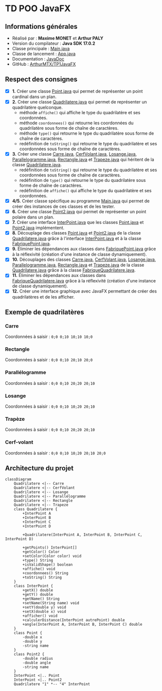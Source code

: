 # TD POO JavaFX

## Informations générales

- Réalisé par : **Maxime MONET** et **Arthur PALY**
- Version du compilateur : **Java SDK 17.0.2**
- Classe principale : [Main.java](src/main/java/mtx/dev/tp1javafx/Main.java)
- Classe de lancement : [App.java](src/main/java/mtx/dev/tp1javafx/Launcher.java)
- Documentation : [JavaDoc](https://mtx.dev/tp1javafx)
- GitHub : [ArthurMTX/TP1JavaFX](https://github.com/ArthurMTX/TP1JavaFX)

## Respect des consignes

- [x] **1.** Créer une classe [Point.java](src/main/java/mtx/dev/tp1javafx/Point.java) qui permet de représenter un point cardinal dans un plan.
- [x] **2.** Créer une classe [Quadrilatere.java](src/main/java/mtx/dev/tp1javafx/Quadrilatere.java) qui permet de représenter un quadrilatère quelconque.
  - méthode `affiche()` qui affiche le type du quadrilatère et ses coordonnées.
  - méthode `coordonnees()` qui retourne les coordonnées du quadrilatère sous forme de chaîne de caractères.
  - méthode `type()` qui retourne le type du quadrilatère sous forme de chaîne de caractères.
  - redéfinition de `toString()` qui retourne le type du quadrilatère et ses coordonnées sous forme de chaîne de caractères.
- [x] **3.** Créer une classe [Carre.java](src/main/java/mtx/dev/tp1javafx/Carre.java), [CerfVolant.java](src/main/java/mtx/dev/tp1javafx/CerfVolant.java), [Losange.java](src/main/java/mtx/dev/tp1javafx/Losange.java), [Parallelogramme.java](src/main/java/mtx/dev/tp1javafx/Parallelogramme.java), [Rectangle.java](src/main/java/mtx/dev/tp1javafx/Rectangle.java) et [Trapeze.java](src/main/java/mtx/dev/tp1javafx/Trapeze.java) qui héritent de la classe [Quadrilatere.java](src/main/java/mtx/dev/tp1javafx/Quadrilatere.java).
  - redéfinition de `toString()` qui retourne le type du quadrilatère et ses coordonnées sous forme de chaîne de caractères.
  - redéfinition de `type()` qui retourne le type du quadrilatère sous forme de chaîne de caractères.
  - redéfinition de `affiche()` qui affiche le type du quadrilatère et ses coordonnées.
- [x] **4/5.** Créer classe spécifique au programme [Main.java](src/main/java/mtx/dev/tp1javafx/Main.java) qui permet de créer des instances de ces classes et de les tester.
- [x] **6.** Créer une classe [Point2.java](src/main/java/mtx/dev/tp1javafx/Point2.java) qui permet de représenter un point polaire dans un plan.
- [x] **7.** Créer une interface [InterPoint.java](src/main/java/mtx/dev/tp1javafx/InterPoint.java) que les classes [Point.java](src/main/java/mtx/dev/tp1javafx/Point.java) et [Point2.java](src/main/java/mtx/dev/tp1javafx/Point2.java) implémentent.
- [x] **8.** Découplage des classes [Point.java](src/main/java/mtx/dev/tp1javafx/Point.java) et [Point2.java](src/main/java/mtx/dev/tp1javafx/Point2.java) de la classe [Quadrilatere.java](src/main/java/mtx/dev/tp1javafx/Quadrilatere.java) grâce à l'interface [InterPoint.java](src/main/java/mtx/dev/tp1javafx/InterPoint.java) et à la classe [FabriquePoint.java](src/main/java/mtx/dev/tp1javafx/FabriquePoint.java).
- [x] **9.** Éliminer les dépendances aux classes dans [FabriquePoint.java](src/main/java/mtx/dev/tp1javafx/FabriquePoint.java) grâce à la réflexivité (création d'une instance de classe dynamiquement).
- [x] **10.** Découplages des classes [Carre.java](src/main/java/mtx/dev/tp1javafx/Carre.java), [CerfVolant.java](src/main/java/mtx/dev/tp1javafx/CerfVolant.java), [Losange.java](src/main/java/mtx/dev/tp1javafx/Losange.java), [Parallelogramme.java](src/main/java/mtx/dev/tp1javafx/Parallelogramme.java), [Rectangle.java](src/main/java/mtx/dev/tp1javafx/Rectangle.java) et [Trapeze.java](src/main/java/mtx/dev/tp1javafx/Trapeze.java) de la classe [Quadrilatere.java](src/main/java/mtx/dev/tp1javafx/Quadrilatere.java) grâce à la classe [FabriqueQuadrilatere.java](src/main/java/mtx/dev/tp1javafx/FabriqueQuadrilatere.java).
- [x] **11.** Éliminer les dépendances aux classes dans [FabriqueQuadrilatere.java](src/main/java/mtx/dev/tp1javafx/FabriqueQuadrilatere.java) grâce à la réflexivité (création d'une instance de classe dynamiquement).
- [x] **12.** Créer une interface graphique avec JavaFX permettant de créer des quadrilatères et de les afficher.

## Exemple de quadrilatères

### Carre 

Coordonnées à saisir : `0;0 0;10 10;10 10;0`

### Rectangle

Coordonnées à saisir : `0;0 0;10 20;10 20;0`

### Parallélogramme

Coordonnées à saisir : `0;0 0;10 20;20 20;10`

### Losange

Coordonnées à saisir : `0;0 0;10 10;20 20;10`

### Trapèze

Coordonnées à saisir : `0;0 0;10 20;20 20;10`

### Cerf-volant

Coordonnées à saisir : `0;0 0;10 10;20 20;10 20;0`

## Architecture du projet

```mermaid
classDiagram
    Quadrilatere <|-- Carre
    Quadrilatere <|-- CerfVolant
    Quadrilatere <|-- Losange
    Quadrilatere <|-- Parallélogramme
    Quadrilatere <|-- Rectangle
    Quadrilatere <|-- Trapeze
    class Quadrilatere {
        +InterPoint A
        +InterPoint B
        +InterPoint C
        +InterPoint D
        
        +Quadrilatere(InterPoint A, InterPoint B, InterPoint C, InterPoint D)
       
        +getPoints() InterPoint[]
        +getColor() Color
        +setColor(Color color) void
        +type() String
        +isValidShape() boolean
        +affiche() void
        +coordonnees() String
        +toString() String
    }
    class InterPoint {
        +getX() double
        +getY() double
        +getName() String
        +setName(String name) void
        +setY(double y) void
        +setX(double x) void
        +afficher() void
        +calculerDistance(InterPoint autrePoint) double
        +angle(InterPoint A, InterPoint B, InterPoint C) double
    }
    class Point {
        -double x
        -double y
        -string name
    }
    class Point2 {
        -double radius
        -double angle
        -string name
    }
    InterPoint <|.. Point
    InterPoint <|.. Point2
    Quadrilatere "1" *-- "4" InterPoint
```